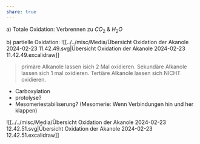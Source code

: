 ```yaml
---
share: true
---
```


a) Totale Oxidation: Verbrennen zu $CO_{2}$ & $H_{2}O$

b) partielle Oxidation: 
![[../../misc/Media/Übersicht Oxidation der Akanole 2024-02-23 11.42.49.svg|Übersicht Oxidation der Akanole 2024-02-23 11.42.49.excalidraw]]


> primäre Alkanole lassen isich 2 Mal oxidieren.
> Sekundäre Alkanole lassen sich 1 mal oxidieren.
> Tertiäre  Alkanole lassen sich NICHT oxidieren.


- Carboxylation 
- protolyse? 
- Mesomeriestabiliserung? (Mesomerie: Wenn Verbindungen hin und her klappen)

![[../../misc/Media/Übersicht Oxidation der Akanole 2024-02-23 12.42.51.svg|Übersicht Oxidation der Akanole 2024-02-23 12.42.51.excalidraw]]

